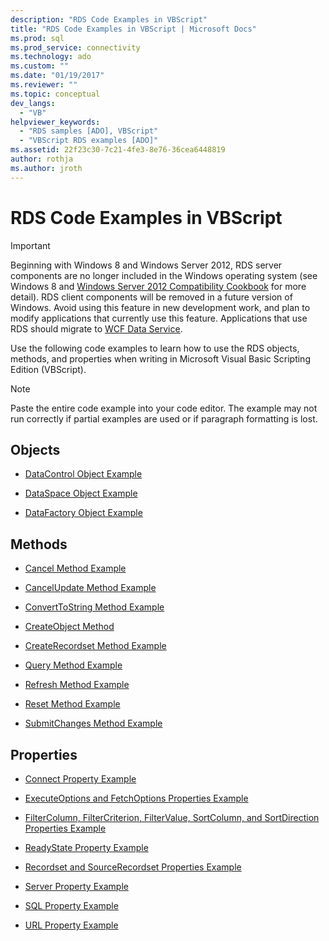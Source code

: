 ```yaml
---
description: "RDS Code Examples in VBScript"
title: "RDS Code Examples in VBScript | Microsoft Docs"
ms.prod: sql
ms.prod_service: connectivity
ms.technology: ado
ms.custom: ""
ms.date: "01/19/2017"
ms.reviewer: ""
ms.topic: conceptual
dev_langs: 
  - "VB"
helpviewer_keywords: 
  - "RDS samples [ADO], VBScript"
  - "VBScript RDS examples [ADO]"
ms.assetid: 22f23c30-7c21-4fe3-8e76-36cea6448819
author: rothja
ms.author: jroth
---
```

# RDS Code Examples in VBScript
> [!IMPORTANT]
>  Beginning with Windows 8 and Windows Server 2012, RDS server components are no longer included in the Windows operating system (see Windows 8 and [Windows Server 2012 Compatibility Cookbook](https://www.microsoft.com/download/details.aspx?id=27416) for more detail). RDS client components will be removed in a future version of Windows. Avoid using this feature in new development work, and plan to modify applications that currently use this feature. Applications that use RDS should migrate to [WCF Data Service](/dotnet/framework/wcf/).  
  
 Use the following code examples to learn how to use the RDS objects, methods, and properties when writing in Microsoft Visual Basic Scripting Edition (VBScript).  
  
> [!NOTE]
>  Paste the entire code example into your code editor. The example may not run correctly if partial examples are used or if paragraph formatting is lost.  
  
## Objects  
  
-   [DataControl Object Example](./datacontrol-object-example-vbscript.md)  
  
-   [DataSpace Object Example](./dataspace-object-and-createobject-method-example-vbscript.md)  
  
-   [DataFactory Object Example](./datafactory-object-query-method-and-createobject-method-example-vbscript.md)  
  
## Methods  
  
-   [Cancel Method Example](./cancel-method-example-vbscript.md)  
  
-   [CancelUpdate Method Example](./cancelupdate-method-example-vbscript.md)  
  
-   [ConvertToString Method Example](./converttostring-method-example-vbscript.md)  
  
-   [CreateObject Method](./dataspace-object-and-createobject-method-example-vbscript.md)  
  
-   [CreateRecordset Method Example](./createrecordset-method-example-vbscript.md)  
  
-   [Query Method Example](./datafactory-object-query-method-and-createobject-method-example-vbscript.md)  
  
-   [Refresh Method Example](./refresh-method-example-vbscript.md)  
  
-   [Reset Method Example](./filter-column-criterion-value-sortcolumn-sortdirection-example-vbscript.md)  
  
-   [SubmitChanges Method Example](./submitchanges-method-example-vbscript.md)  
  
## Properties  
  
-   [Connect Property Example](./connect-property-example-vbscript.md)  
  
-   [ExecuteOptions and FetchOptions Properties Example](./executeoptions-and-fetchoptions-properties-example-vbscript.md)  
  
-   [FilterColumn, FilterCriterion, FilterValue, SortColumn, and SortDirection Properties Example](./filter-column-criterion-value-sortcolumn-sortdirection-example-vbscript.md)  
  
-   [ReadyState Property Example](./readystate-property-example-vbscript.md)  
  
-   [Recordset and SourceRecordset Properties Example](./recordset-and-sourcerecordset-properties-example-vbscript.md)  
  
-   [Server Property Example](./server-property-example-vbscript.md)  
  
-   [SQL Property Example](./sql-property-example-vbscript.md)  
  
-   [URL Property Example](./url-property-example-vbscript.md)